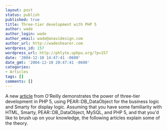 ```yaml
---
layout: post
status: publish
published: true
title: Three-tier development with PHP 5
author: wade
author_login: wade
author_email: wade@anavidesign.com
author_url: http://wadeshearer.com
wordpress_id: 157
wordpress_url: http://phlyte.uphpu.org/?p=157
date: '2004-12-10 14:47:41 -0600'
date_gmt: '2004-12-10 20:47:41 -0600'
categories:
- Articles
tags: []
comments: []
---
```

<p>A new <a href="http://www.onlamp.com/pub/a/php/2004/12/09/three_tier.html">article</a> from O'Reilly demonstrates the power of three-tier development in PHP 5, using PEAR::DB_DataObject for the business logic and Smarty for display logic. Assuming that you have some familiarity with HTML, Smarty, PEAR::DB_DataObject, MySQL, and PHP 5, and that you'd like to brush up on your knowledge, the following articles explain some of the theory.</p>
